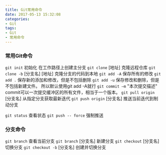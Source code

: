 ```yaml
---
title: Git常用命令
date: 2017-05-13 15:32:08
categories: 
- Git
tags: 
- Git
- 常用命令
---
```

### 常用Git命令
`git init`  初始化 在工作路径上创建主分支
`git clone` [地址]  克隆远程仓库
`git clone -b` [分支名] [地址] 克隆分支的代码到本地
`git add -A` 保存所有的修改
`git add .` 保存新的添加和修改，但是不包括删除
`git add -u` 保存修改和删除，但是不包括新建文件。
所以默认使用git add -A就行
`git commit –m` "本次提交描述" commit可以一次提交缓冲区的所有文件，相当于一个版本。
`git pull origin` [分支名] 从指定分支获取最新迭代
`git push origin` [分支名] 推送当前迭代到制动分支
<!--more-->

`git status`  查看状态
`git push -- force` 强制推送
### 分支命令
`git branch` 查看当前分支
`git branch` [分支名] 新建分支
`git checkout` [分支名] 切换分支
`git checkout -b` [分支名]  创建并切换分支





